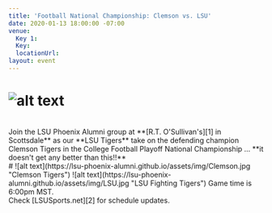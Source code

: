 ```yaml
---
title: 'Football National Championship: Clemson vs. LSU'
date: 2020-01-13 18:00:00 -07:00
venue:
  Key 1: 
  Key: 
  locationUrl: 
layout: event
---
```


# ![alt text](https://lsu-phoenix-alumni.github.io/assets/img/Natty.png "CFP National Championship")  
<br>
Join the LSU Phoenix Alumni group at **[R.T. O'Sullivan's][1] in Scottsdale** as our **LSU Tigers** take on the defending champion Clemson Tigers in the College Football Playoff National Championship ... **it doesn't get any better than this!!**  
<br>
# ![alt text](https://lsu-phoenix-alumni.github.io/assets/img/Clemson.jpg "Clemson Tigers") ![alt text](https://lsu-phoenix-alumni.github.io/assets/img/LSU.jpg "LSU Fighting Tigers")  
Game time is 6:00pm MST.  
<br>
Check [LSUSports.net][2] for schedule updates.

[1]: https://scottsdale.rtosullivans.com/ "RTO Scottsdale website"
[2]: http://www.lsusports.net/SportSelect.dbml?SPID=2164&SPSID=27811&DB_OEM_ID=5200&_ga=2.61742444.1994479276.1565745145-1475237789.1565745143 "THE OFFICIAL SITE OF LSU ATHLETICS"